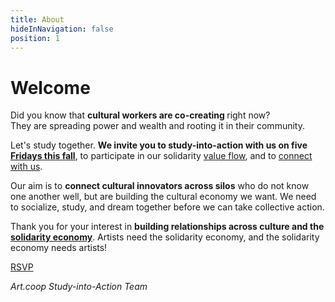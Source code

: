 ```yaml
---
title: About
hideInNavigation: false
position: 1
---
```


# <span id="greeting">Welcome</span>

Did you know that **cultural workers are co-creating <i id="concept" data-concepts='<%= JSON.stringify(concepts.concepts) %>'></i>** right now?</br> They are spreading power and wealth and rooting it in their community.

Let's study together. **We invite you to study-into-action with us on five [Fridays this fall](#fridays)**, to participate in our solidarity [value flow](#value-flow), and to [connect with us](#contact).

Our aim is to **connect cultural innovators across silos** who do not know one another well, but are building the cultural economy we want. We need to socialize, study, and dream together before we can take collective action.

Thank you for your interest in **building relationships across culture and the [solidarity economy](https://art.coop/#concepts)**. Artists need the solidarity economy, and the solidarity economy needs artists!

<a href="#fridays" class="download-button">RSVP</a>

_Art.coop Study-into-Action Team_

<script src="/assets/scripts/rotateConcepts.js"></script>
